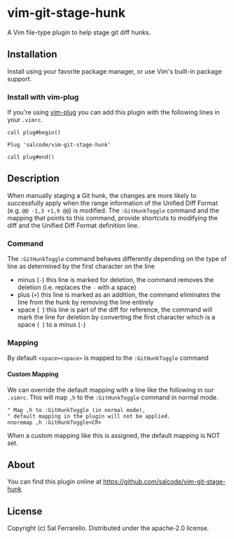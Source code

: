 # vim-git-stage-hunk

A Vim file-type plugin to help stage git diff hunks.

## Installation
Install using your favorite package manager, or use Vim's built-in package support.

### Install with vim-plug

If you're using [vim-plug](https://github.com/junegunn/vim-plug) you can add this plugin with the following lines in your `.vimrc`.

```
call plug#begin()

Plug 'salcode/vim-git-stage-hunk'

call plug#end()
```

## Description

When manually staging a Git hunk, the changes are more likely to successfully apply when the range information of the Unified Diff Format (e.g. `@@ -1,3 +1,9 @@`) is modified. The `:GitHunkToggle` command and the mapping that points to this command, provide shortcuts to modifying the diff and the Unified Diff Format definition line.

### Command

The `:GitHunkToggle` command behaves differently depending on the type of line as determined by the first character on the line

- minus (`-`) this line is marked for deletion, the command removes the deletion (i.e. replaces the `-` with a space)
- plus (`+`) this line is marked as an addition, the command eliminates the line from the hunk by removing the line entirely
- space (` `) this line is part of the diff for reference, the command will mark the line for deletion by converting the first character which is a space (` `) to a minus (`-`)

### Mapping

By default `<space><space>` is mapped to the `:GitHunkToggle` command

#### Custom Mapping

We can override the default mapping with a line like the following in our `.vimrc`. This will map `,h` to the `:GitHunkToggle` command in normal mode.

```
" Map ,h to :GitHunkToggle (in normal mode),
" default mapping in the plugin will not be applied.
nnoremap ,h :GitHunkToggle<CR>
```

When a custom mapping like this is assigned, the default mapping is NOT set.

## About

You can find this plugin online at
https://github.com/salcode/vim-git-stage-hunk

## License

Copyright (c) Sal Ferrarello. Distributed under the apache-2.0 license.
